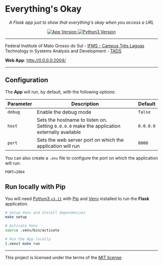 # Everything's Okay

<p align="center">
  <em>A Flask app just to show that everything's okay when you access a URL</em>
</p>
<p align="center">
  <a href="https://github.com/mauprogramador/everythings-okay/releases/tag/v1.0.0" target="_blank" rel="external" title="App Version">
    <img src="https://img.shields.io/github/v/tag/mauprogramador/everythings-okay?logo=github&label=App Version&color=E9711C" alt="App Version">
  </a>
  <a href="https://www.python.org/" target="_blank" rel="external" title="Python3 Version">
    <img src="https://img.shields.io/badge/Python-v3.11-3776AB?logo=python&logoColor=FFF" alt="Python3 Version">
  </a>
</p>

---

Federal Institute of Mato Grosso do Sul - <a href="https://www.ifms.edu.br/campi/campus-tres-lagoas" target="_blank" rel="external" title="IFMS - Campus Três Lagoas">IFMS - Campus Três Lagoas</a><br/>
Technology in Systems Analysis and Development - <a href="https://www.ifms.edu.br/campi/campus-tres-lagoas/cursos/graduacao/analise-e-desenvolvimento-de-sistemas" target="_blank" rel="external" title="TADS">TADS</a><br/>

**Web App**: <a href="http://0.0.0.0:2004/" target="_blank" rel="external" title="Web API">http://0.0.0.0:2004/</a>

---

## Configuration

The **App** will run, by default, with the following options:

| **Parameter**  | **Description**                                                                                 | **Default** |
| -------------- | ----------------------------------------------------------------------------------------------- | ----------- |
| `debug`        | Enable the debug mode                                                                           | `false`     |
| `host`         | Sets the hostname to listen on. <br>Setting `0.0.0.0` make the application externally available | `0.0.0.0`   |
| `port`         | Sets the web server port on which the application will run                                      | `8000`      |

You can also create a `.env` file to configure the port on which the application will run:

```dotenv
PORT=2004
```

## Run locally with Pip

You will need <a href="https://www.python.org/downloads/release/python-3117/" target="_blank" rel="external" title="Python3.11">Python3 `v3.11`</a> with <a href="https://pip.pypa.io/en/stable/installation/" target="_blank" rel="external" title="Pip">Pip</a> and <a href="https://docs.python.org/3/library/venv.html" target="_blank" rel="external" title="Pip">Venv</a> installed to run the **Flask** application.

```bash
# Setup Venv and Install dependencies
make setup

# Activate Venv
source .venv/bin/activate

# Run the App locally
(.venv) make run
```

---

This project is licensed under the terms of the [MIT license](./LICENSE)

